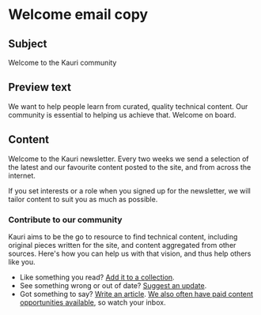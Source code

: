 # Welcome email copy

## Subject

Welcome to the Kauri community

## Preview text

We want to help people learn from curated, quality technical content. Our community is essential to helping us achieve that. Welcome on board.

## Content

Welcome to the Kauri newsletter. Every two weeks we send a selection of the latest and our favourite content posted to the site, and from across the internet.

If you set interests or a role when you signed up for the newsletter, we will tailor content to suit you as much as possible.

### Contribute to our community

Kauri aims to be the go to resource to find technical content, including original pieces written for the site, and content aggregated from other sources. Here's how you can help us with that vision, and thus help others like you.

-   Like something you read? [Add it to a collection](https://kauri.io/article/1c08250d4c4f4c4eb84d5c064541fd3c/v1/reading-on-kauri#shareandimproveanarticle).
-   See something wrong or out of date? [Suggest an update](https://kauri.io/article/1c08250d4c4f4c4eb84d5c064541fd3c/v1/reading-on-kauri#shareandimproveanarticle).
-   Got something to say? [Write an article](https://kauri.io/article/cc1cefd3523b4faeafc700a44698e43d/v3/writing-on-kauri). [We also often have paid content opportunities available](https://gitcoin.co/profile/kauri-io), so watch your inbox.
